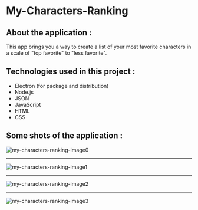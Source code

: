 # My-Characters-Ranking

## About the application :
This app brings you a way to create a list of your most favorite characters in a scale of "top favorite" to "less favorite".

## Technologies used in this project :
- Electron (for package and distribution)
- Node.js
- JSON
- JavaScript
- HTML
- CSS

## Some shots of the application :
![my-characters-ranking-image0](https://user-images.githubusercontent.com/32642133/112752162-efdb5e00-8fd1-11eb-97f3-010553823ead.png)
_____________________________________________________________________________________________________________________________________
![my-characters-ranking-image1](https://user-images.githubusercontent.com/32642133/112752164-f10c8b00-8fd1-11eb-93ed-2fa37e730cd2.png)
_____________________________________________________________________________________________________________________________________
![my-characters-ranking-image2](https://user-images.githubusercontent.com/32642133/112752166-f10c8b00-8fd1-11eb-8c9a-b816532eda6c.png)
_____________________________________________________________________________________________________________________________________
![my-characters-ranking-image3](https://user-images.githubusercontent.com/32642133/112752168-f1a52180-8fd1-11eb-947d-c8fe931c989b.png)
